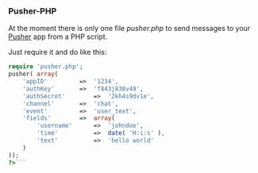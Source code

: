 ### Pusher-PHP

At the moment there is only one file _pusher.php_ to send messages to your [Pusher](http://pusher.com/) app from a PHP script.

Just require it and do like this:

```php
require 'pusher.php';
pusher( array(
	'appID'			=>	'1234',
	'authKey'		=>	'f843j838v49',
	'authSecret'		=>	'2kh4s9dv1e',
	'channel'		=>	'chat',
	'event'			=>	'user_text',
	'fields'		=>	array(
		'username'		=>	'johndoe',
		'time'			=>	date( 'H:i:s' ),
		'text'			=>	'hello world'
	)
));
?>```
